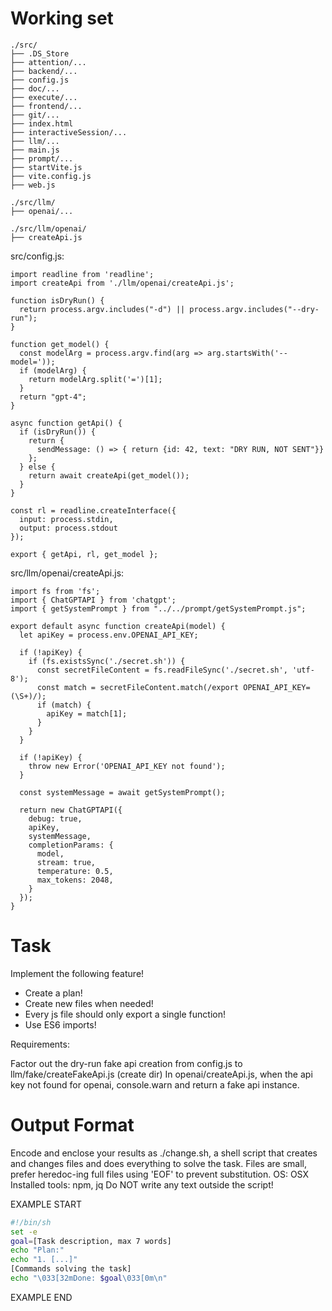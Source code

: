 # Working set

```
./src/
├── .DS_Store
├── attention/...
├── backend/...
├── config.js
├── doc/...
├── execute/...
├── frontend/...
├── git/...
├── index.html
├── interactiveSession/...
├── llm/...
├── main.js
├── prompt/...
├── startVite.js
├── vite.config.js
├── web.js

```
```
./src/llm/
├── openai/...

```
```
./src/llm/openai/
├── createApi.js

```
src/config.js:
```
import readline from 'readline';
import createApi from './llm/openai/createApi.js';

function isDryRun() {
  return process.argv.includes("-d") || process.argv.includes("--dry-run");
}

function get_model() {
  const modelArg = process.argv.find(arg => arg.startsWith('--model='));
  if (modelArg) {
    return modelArg.split('=')[1];
  }
  return "gpt-4";
}

async function getApi() {
  if (isDryRun()) {
    return {
      sendMessage: () => { return {id: 42, text: "DRY RUN, NOT SENT"}}
    };
  } else {
    return await createApi(get_model());
  }
}

const rl = readline.createInterface({
  input: process.stdin,
  output: process.stdout
});

export { getApi, rl, get_model };

```

src/llm/openai/createApi.js:
```
import fs from 'fs';
import { ChatGPTAPI } from 'chatgpt';
import { getSystemPrompt } from "../../prompt/getSystemPrompt.js";

export default async function createApi(model) {
  let apiKey = process.env.OPENAI_API_KEY;

  if (!apiKey) {
    if (fs.existsSync('./secret.sh')) {
      const secretFileContent = fs.readFileSync('./secret.sh', 'utf-8');
      const match = secretFileContent.match(/export OPENAI_API_KEY=(\S+)/);
      if (match) {
        apiKey = match[1];
      }
    }
  }

  if (!apiKey) {
    throw new Error('OPENAI_API_KEY not found');
  }

  const systemMessage = await getSystemPrompt();

  return new ChatGPTAPI({
    debug: true,
    apiKey,
    systemMessage,
    completionParams: {
      model,
      stream: true,
      temperature: 0.5,
      max_tokens: 2048,
    }
  });
}

```


# Task

Implement the following feature!

- Create a plan!
- Create new files when needed!
- Every js file should only export a single function!
- Use ES6 imports!

Requirements:

Factor out the dry-run fake api creation from config.js to llm/fake/createFakeApi.js (create dir) In openai/createApi.js, when the api key not found for openai, console.warn and return a fake api instance.



# Output Format

Encode and enclose your results as ./change.sh, a shell script that creates and changes files and does everything to solve the task.
Files are small, prefer heredoc-ing full files using 'EOF' to prevent substitution.
OS: OSX
Installed tools: npm, jq
Do NOT write any text outside the script!

EXAMPLE START

```sh
#!/bin/sh
set -e
goal=[Task description, max 7 words]
echo "Plan:"
echo "1. [...]"
[Commands solving the task]
echo "\033[32mDone: $goal\033[0m\n"
```

EXAMPLE END

